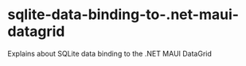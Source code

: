 # sqlite-data-binding-to-.net-maui-datagrid
Explains about SQLite data binding to the .NET MAUI DataGrid
